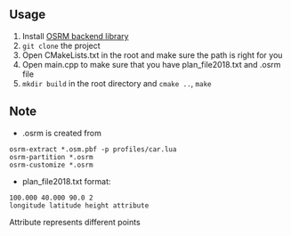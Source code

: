 ## Usage

1. Install [OSRM backend library](https://github.com/Project-OSRM/osrm-backend)  
2. ```git clone``` the project  
3. Open CMakeLists.txt in the root and make sure the path is right for you  
4. Open main.cpp to make sure that you have plan_file2018.txt and .osrm file  
5. ```mkdir build``` in the root directory and ```cmake ..```, ```make```  

## Note 
* .osrm is created from  
```
osrm-extract *.osm.pbf -p profiles/car.lua
osrm-partition *.osrm
osrm-customize *.osrm
```

* plan_file2018.txt format:
```
100.000 40.000 90.0 2
longitude latitude height attribute
```

Attribute represents different points
